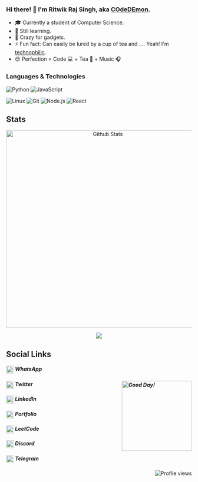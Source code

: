 ### Hi there! :wave: I'm Ritwik Raj Singh, aka [COdeDEmon](https://ritwikrajsingh.github.io/ "ritwikrajsingh.github.io").
- :mortar_board: Currently a student of Computer Science.
- :seedling: Still learning.
- :robot: Crazy for gadgets.
- :zap: Fun fact: Can easily be lured by a cup of tea and .... Yeah! I'm [technophilic](# "According to Wikipedia, Technophilic is a personality, having strong enthusiasm for technology, especially new technologies such as; personal computers, the Internet, mobile phones, etc..").
- :heart_eyes: Perfection = Code :computer: + Tea :tea: + Music :headphones:

<!-- ### 🖥️ Languages & Technologies: -->
### Languages & Technologies
![Python](https://img.shields.io/badge/-Python-000?&logo=Python)
![JavaScript](https://img.shields.io/badge/-JavaScript-000?&logo=JavaScript)
<!-- ![Dart](https://img.shields.io/badge/-Dart-000?&logo=Dart)
![MySQL](https://img.shields.io/badge/-MySQL-000?&logo=MySQL)
![PostgreSQL](https://img.shields.io/badge/-PostgreSQL-000?&logo=PostgreSQL)
![HTML5](https://img.shields.io/badge/-HTML5-000?style=flat-square&logo=html5&logoColor=white)
![CSS3](https://img.shields.io/badge/-CSS3-000?style=flat-square&logo=css3) -->

![Linux](https://img.shields.io/badge/-Linux-000?&logo=Linux)
![Git](https://img.shields.io/badge/-Git-black?style=flat-square&logo=git)
![Node.js](https://img.shields.io/badge/-Node.js-000?&logo=node.js)
![React](https://img.shields.io/badge/-React-000?&logo=React)
<!-- ![Sequelize](https://img.shields.io/badge/-Sequelize-000?&logo=Sequelize&logoColor=007396) -->
<!-- ![MongoDB](https://img.shields.io/badge/-MongoDB-000?&logo=MongoDB) -->
<!-- ![MySQL](https://img.shields.io/badge/-MySQL-000?&logo=MySQL) -->
<!-- ![Next.js](https://img.shields.io/badge/-Next.js-000?&logo=Next.js) -->
<!-- ![Bootstrap](https://img.shields.io/badge/-Bootstrap-000?style=flat-square&logo=bootstrap) -->
<!-- ![Flutter](https://img.shields.io/badge/-Flutter-000?&logo=Flutter) -->

## Stats
<div>
<p align="center">  
<img align="center" title="Demon's Stats" width="536px" alt="Github Stats" src="https://github-readme-stats.vercel.app/api?username=Ritwikrajsingh&show_icons=true&hide_border=true&hide=issues&theme=graywhite" />
</p>
<p align="center">
  <img align="center" src="https://github-readme-streak-stats.herokuapp.com?user=Ritwikrajsingh&date_format=M%20j%5B%2C%20Y%5D&ring=000000&fire=fb8c00&currStreakLabel=000000" />
</p>
</p>
</div>

## Social Links
##### WhatsApp[<img align="left" title="Obscure" alt="919459415700" width="21px" src="https://cdn.jsdelivr.net/npm/simple-icons@v3/icons/whatsapp.svg" />](https://wa.me/919459415700)
##### Twitter[<img align="left" title="RitwikRajSingh2" alt="RitwikRajSingh2" width="21px" src="https://cdn.jsdelivr.net/npm/simple-icons@v3/icons/twitter.svg" />](https://twitter.com/RitwikRajSingh2/) <img align="right" width="190" height="190" alt="Good Day!" src="https://ritwikrajsingh.github.io/assets/images/good_day.png" title="That's me">
##### LinkedIn[<img align="left" title="ritwik-raj-s-189562132" alt="ritwik-raj-s-189562132" width="21px" src="https://cdn.jsdelivr.net/npm/simple-icons@v3/icons/linkedin.svg">](https://www.linkedin.com/in/ritwik-raj-s-189562132)
<!---##### Instagram[<img align="left" title="ritwik_raj_singh_" alt="ritwik_raj_singh_" width="21px" src="https://cdn.jsdelivr.net/npm/simple-icons@v3/icons/instagram.svg">]--><!--(https://www.instagram.com/ritwik_raj_singh_/)-->
<!--##### Gitlab[<img align="left" title="Ritwikrajsingh" alt="Ritwikrajsingh" width="21px" src="https://cdn.jsdelivr.net/npm/simple-icons@v3/icons/gitlab.svg" />]--><!--(https://gitlab.com/Ritwikrajsingh)--->
##### Portfolio[<img align="left" title="COdeDEmon" alt="COdeDEmon" width="21px" src="https://ritwikrajsingh.github.io/assets/favicon/favicon-dark.png" />](https://ritwikrajsingh.github.io/)
##### LeetCode[<img align="left" title="ritwik-raj-s-189562132" alt="ritwik-raj-s-189562132" width="21px" src="https://cdn.jsdelivr.net/npm/simple-icons@v3/icons/leetcode.svg">](https://leetcode.com/Ritwikrajsingh)
##### Discord[<img align="left" title="the_demon" alt="the_demon#3059" width="21px" src="https://cdn.jsdelivr.net/npm/simple-icons@3.13.0/icons/discord.svg" />](https://discordapp.com/users/the_demon#3059)
##### Telegram[<img align="left" title="ritwikrajdhangta@gmail.com" alt="COdeDEmon" width="21px" src="https://cdn.jsdelivr.net/npm/simple-icons@v3/icons/telegram.svg">](https://t.me/ritwik_raj_singh)
<!-- ##### Dev[<img align="left" title="ritwikrajdhangta@gmail.com" alt="ritwikrajsingh" width="21px" src="https://cdn.jsdelivr.net/npm/simple-icons@v3/icons/dev-dot-to.svg">](https://dev.to/ritwikrajsingh) -->
<img align="right" alt="Profile views" src="https://komarev.com/ghpvc/?username=Ritwikrajsingh&style=plastic" title="Views">

<!--
**Ritwikrajsingh/Ritwikrajsingh** is a ✨ _special_ ✨ repository because its `README.md` (this file) appears on your GitHub profile.

Here are some ideas to get you started:

- 🔭 I’m currently working on ...
- 🌱 I’m currently learning ...
- 👯 I’m looking to collaborate on ...
- 🤔 I’m looking for help with ...
- 💬 Ask me about ...
- 📫 How to reach me: ...
- 😄 Pronouns: ...
- ⚡ Fun fact: ...
- --!>
